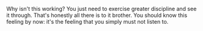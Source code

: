 Why isn't this working?
You just need to exercise greater discipline and see it through. That's honestly all there is to it brother. You should know this feeling by now: it's the feeling that you simply must not listen to.